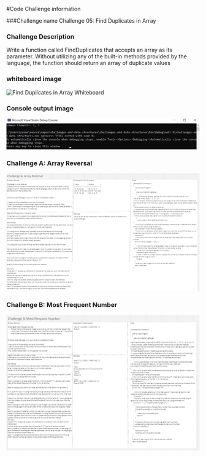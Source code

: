 #Code Challenge information

###Challenge name
Challenge 05: Find Duplicates in Array

### Challenge Description
Write a function called FindDuplicates that accepts an array as its parameter.
Without utilizing any of the built-in methods provided by the language, 
the function should return an array of duplicate values 

### whiteboard image 
![Find Duplicates in Array Whiteboard](whiteboard5.png)

### Console output image
![console out put](console.png)

### Challenge A: Array Reversal
![Array Reversal Whiteboard](cc1Miro.png)

### Challenge B: Most Frequent Number
![Most Frequent Number Whiteboard](cc2Miro.png)